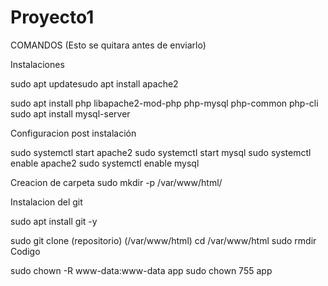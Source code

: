 # Proyecto1

COMANDOS (Esto se quitara antes de enviarlo)

Instalaciones

sudo apt updatesudo apt install apache2

sudo apt install php libapache2-mod-php php-mysql php-common php-cli
sudo apt install mysql-server


Configuracion post instalación

sudo systemctl start apache2
sudo systemctl start mysql
sudo systemctl enable apache2
sudo systemctl enable mysql


Creacion de carpeta
sudo mkdir -p /var/www/html/


Instalacion del git

sudo apt install git -y

sudo git clone (repositorio) (/var/www/html)
cd /var/www/html
sudo rmdir Codigo

sudo chown -R www-data:www-data app
sudo chown 755 app
